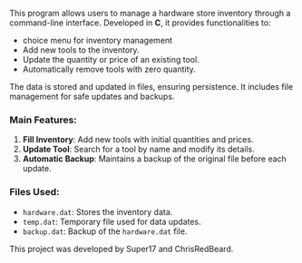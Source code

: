 This program allows users to manage a hardware store inventory through a command-line interface. Developed in **C**, it provides functionalities to:
- choice menu for inventory management
- Add new tools to the inventory.
- Update the quantity or price of an existing tool.
- Automatically remove tools with zero quantity.

The data is stored and updated in files, ensuring persistence. It includes file management for safe updates and backups.

### **Main Features**:
1. **Fill Inventory**: Add new tools with initial quantities and prices.
2. **Update Tool**: Search for a tool by name and modify its details.
3. **Automatic Backup**: Maintains a backup of the original file before each update.

### **Files Used**:
- `hardware.dat`: Stores the inventory data.
- `temp.dat`: Temporary file used for data updates.
- `backup.dat`: Backup of the `hardware.dat` file.

This project was developed by  Super17 and ChrisRedBeard.
